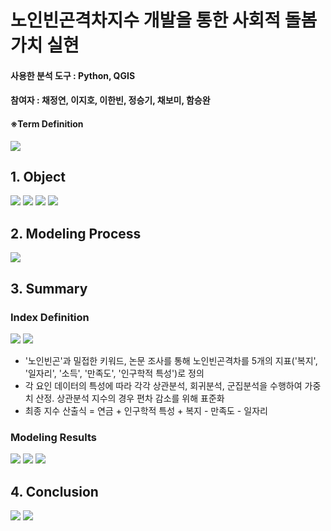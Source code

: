 # 노인빈곤격차지수 개발을 통한 사회적 돌봄가치 실현
#### 사용한 분석 도구 : Python, QGIS
#### 참여자 : 채정연, 이지호, 이한빈, 정승기, 채보미, 함승완

#### ※Term Definition
<img src="https://user-images.githubusercontent.com/76424262/217400021-5f6663a1-ff0c-4289-b4c0-f816c9c14443.PNG">

## 1. Object
<img src="https://user-images.githubusercontent.com/76424262/217398017-fc055399-c85b-4bcf-a0f5-a56638857a81.PNG">
<img src="https://user-images.githubusercontent.com/76424262/217398125-689290af-bcf8-4cfd-be9c-f26e90868387.PNG">
<img src="https://user-images.githubusercontent.com/76424262/217399947-e08fb682-526b-4ebe-b947-2d6eb24b1987.PNG">
<img src="https://user-images.githubusercontent.com/76424262/217400096-ba61e72b-2110-4441-bce6-b191ba316ae6.PNG">

## 2. Modeling Process
<img src="https://user-images.githubusercontent.com/76424262/217400141-06e3a259-c1a0-4f14-b1e8-0957b72f6606.PNG">

## 3. Summary

### Index Definition
<img src="https://user-images.githubusercontent.com/76424262/217400200-3da58d4d-40f4-499f-9291-71b852b40fee.PNG">
<img src="https://user-images.githubusercontent.com/76424262/217400253-61611783-5531-4b87-8564-7cfa8a8db225.PNG">

- '노인빈곤'과 밀접한 키워드, 논문 조사를 통해 노인빈곤격차를 5개의 지표('복지', '일자리', '소득', '만족도', '인구학적 특성')로 정의
- 각 요인 데이터의 특성에 따라 각각 상관분석, 회귀분석, 군집분석을 수행하여 가중치 산정. 상관분석 지수의 경우 편차 감소를 위해 표준화
- 최종 지수 산출식 = 연금 + 인구학적 특성 + 복지 - 만족도 - 일자리

### Modeling Results
<img src="https://user-images.githubusercontent.com/76424262/217400339-5c881b64-33f4-43b1-8092-7ea6d635f918.PNG">
<img src="https://user-images.githubusercontent.com/76424262/217400491-26c2c743-cf94-4d5e-a2cd-b7413ca08173.PNG">
<img src="https://user-images.githubusercontent.com/76424262/217400557-34c6bda7-a2b7-4aaf-8f3e-1552a5cb6e55.PNG">

## 4. Conclusion
<img src="https://user-images.githubusercontent.com/76424262/217403475-d2135e90-a83d-4c8c-a28b-a15ea1a40c23.PNG">
<img src="https://user-images.githubusercontent.com/76424262/217403545-926b46df-79b9-41ee-be17-60c02938c664.PNG">

